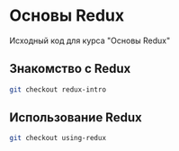 # Основы Redux

Исходный код для курса "Основы Redux"

## Знакомство с Redux

```bash
git checkout redux-intro
```

## Использование Redux

```bash
git checkout using-redux
```
